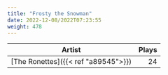 ```yaml
---
title: "Frosty the Snowman"
date: 2022-12-08/2022T07:23:55
weight: 478
---
```




 Artist | Plays 
----- | -----:
[The Ronettes]({{< ref "a89545">}}) | 24
